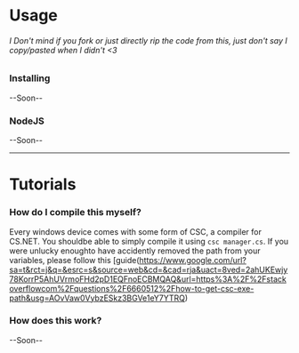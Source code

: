 # Usage
###### I Don't mind if you fork or just directly rip the code from this, just don't say I copy/pasted when I didn't <3
### Installing
--Soon--
### NodeJS
--Soon--
***
# Tutorials
### How do I compile this myself?
Every windows device comes with some form of CSC, a compiler for CS.NET. You shouldbe able to simply compile it using ```csc manager.cs```. If you were unlucky enoughto have accidently removed the path from your variables, please follow this [guide(https://www.google.com/url?sa=t&rct=j&q=&esrc=s&source=web&cd=&cad=rja&uact=8ved=2ahUKEwjy78KorrP5AhUVrmoFHd2pD1EQFnoECBMQAQ&url=https%3A%2F%2Fstackoverflowcom%2Fquestions%2F6660512%2Fhow-to-get-csc-exe-path&usg=AOvVaw0VybzESkz3BGVe1eY7YTRQ)

### How does this work?
--Soon--